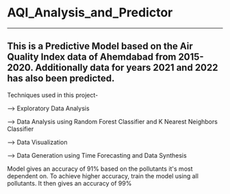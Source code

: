 # AQI_Analysis_and_Predictor
-----------------------------------------------------------------------------------------------

This is a Predictive Model based on the Air Quality Index data of Ahemdabad from 2015-2020. Additionally data for years 2021 and 2022 has also been predicted.
-------------------------------------------------------------------------------
Techniques used in this project-

  --> Exploratory Data Analysis
  
  --> Data Analysis using Random Forest Classifier and K Nearest Neighbors Classifier
  
  --> Data Visualization
  
  --> Data Generation using Time Forecasting and Data Synthesis
  
  Model gives an accuracy of 91% based on the pollutants it's most dependent on. To achieve higher accuracy, train the model using all pollutants. It then gives an accuracy of 99%
